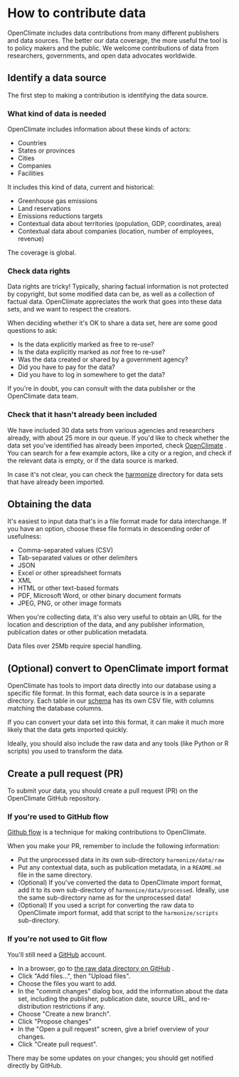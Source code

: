 # How to contribute data

OpenClimate includes data contributions from many different publishers and data sources. The better our data coverage, the more useful the tool is to policy makers and the public. We welcome contributions of data from researchers, governments, and open data advocates worldwide.

## Identify a data source

The first step to making a contribution is identifying the data source.

### What kind of data is needed

OpenClimate includes information about these kinds of actors:

- Countries
- States or provinces
- Cities
- Companies
- Facilities

It includes this kind of data, current and historical:

- Greenhouse gas emissions
- Land reservations
- Emissions reductions targets
- Contextual data about territories (population, GDP, coordinates, area)
- Contextual data about companies (location, number of employees, revenue)

The coverage is global.

### Check data rights

Data rights are tricky! Typically, sharing factual information is not protected by copyright, but some modified data can be, as well as a collection of factual data. OpenClimate appreciates the work that goes into these data sets, and we want to respect the creators.

When deciding whether it's OK to share a data set, here are some good questions to ask:

- Is the data explicitly marked as free to re-use?
- Is the data explicitly marked as *not* free to re-use?
- Was the data created or shared by a government agency?
- Did you have to pay for the data?
- Did you have to log in somewhere to get the data?

If you're in doubt, you can consult with the data publisher or the OpenClimate data team.

### Check that it hasn't already been included

We have included 30 data sets from various agencies and researchers already, with about 25 more in our queue. If you'd like to check whether the data set you've identified has already been imported, check [OpenClimate](https://openclimate.network/) . You can search for a few example actors, like a city or a region, and check if the relevant data is empty, or if the data source is marked.

In case it's not clear, you can check the [harmonize](https://github.com/Open-Earth-Foundation/OpenClimate/tree/main/harmonize) directory for data sets that have already been imported.

## Obtaining the data

It's easiest to input data that's in a file format made for data interchange. If you have an option, choose these file formats in descending order of usefulness:

- Comma-separated values (CSV)
- Tab-separated values or other delimiters
- JSON
- Excel or other spreadsheet formats
- XML
- HTML or other text-based formats
- PDF, Microsoft Word, or other binary document formats
- JPEG, PNG, or other image formats

When you're collecting data, it's also very useful to obtain an URL for the location and description of the data, and any publisher information, publication dates or other publication metadata.

Data files over 25Mb require special handling.

## (Optional) convert to OpenClimate import format

OpenClimate has tools to import data directly into our database using a specific file format. In this format, each data source is in a separate directory. Each table in our [schema](https://github.com/Open-Earth-Foundation/OpenClimate-Schema) has its own CSV file, with columns matching the database columns.

If you can convert your data set into this format, it can make it much more likely that the data gets imported quickly.

Ideally, you should also include the raw data and any tools (like Python or R scripts) you used to transform the data.

## Create a pull request (PR)

To submit your data, you should create a pull request (PR) on the OpenClimate GitHub repository.

### If you're used to GitHub flow

[Github flow](https://docs.github.com/en/get-started/quickstart/github-flow) is a technique for making contributions to OpenClimate.

When you make your PR, remember to include the following information:

- Put the unprocessed data in its own sub-directory `harmonize/data/raw`
- Put any contextual data, such as publication metadata, in a `README.md` file in the same directory.
- (Optional) If you've converted the data to OpenClimate import format, add it to its own
  sub-directory of `harmonize/data/processed`. Ideally, use the same sub-directory name as for the
  unprocessed data!
- (Optional) If you used a script for converting the raw data to OpenClimate import format,
  add that script to the `harmonize/scripts` sub-directory.

### If you're not used to Git flow

You'll still need a [GitHub](https://github.com/) account.

- In a browser, go to [the raw data directory on GitHub](https://github.com/Open-Earth-Foundation/OpenClimate/tree/develop/harmonize/data/raw) .
- Click "Add files...", then "Upload files".
- Choose the files you want to add.
- In the "commit changes" dialog box, add the information about the data set, including the
  publisher, publication date, source URL, and re-distribution restrictions if any.
- Choose "Create a new branch".
- Click "Propose changes"
- In the "Open a pull request" screen, give a brief overview of your changes.
- Click "Create pull request".

There may be some updates on your changes; you should get notified directly by GitHub.
